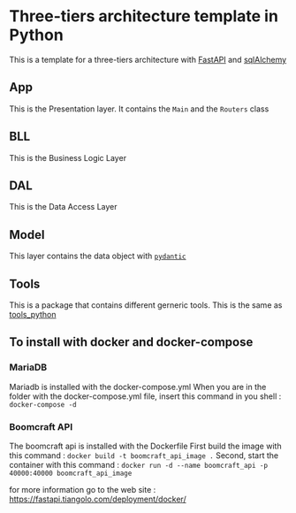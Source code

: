 # Three-tiers architecture template in Python

This is a template for a three-tiers architecture with [FastAPI](https://fastapi.tiangolo.com/) and [sqlAlchemy](https://www.sqlalchemy.org/)

## App 
This is the Presentation layer.
It contains the `Main` and the `Routers` class
## BLL
This is the Business Logic Layer

## DAL
This is the Data Access Layer

## Model
This layer contains the data object with [`pydantic`](https://pydantic-docs.helpmanual.io/)

## Tools
This is a package that contains different gerneric tools. This is the same as [tools_python](https://github.com/JohnLest/tools_python)

## To install with docker and docker-compose

### MariaDB
Mariadb is installed with the docker-compose.yml 
When you are in the folder with the docker-compose.yml file, insert this command in you shell : 
`docker-compose -d `

### Boomcraft API 
The boomcraft api is installed with the Dockerfile 
 First build the image with this command : 
 `docker build -t boomcraft_api_image .`
 Second, start the container with this command : 
 `docker run -d --name boomcraft_api -p 40000:40000 boomcraft_api_image`

 for more information go to the web site : https://fastapi.tiangolo.com/deployment/docker/
